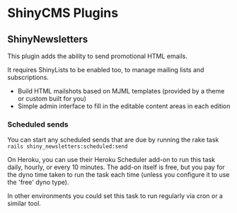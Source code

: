 # ShinyCMS Plugins

## ShinyNewsletters

This plugin adds the ability to send promotional HTML emails.

It requires ShinyLists to be enabled too, to manage mailing lists and subscriptions.

* Build HTML mailshots based on MJML templates (provided by a theme or custom built for you)
* Simple admin interface to fill in the editable content areas in each edition

### Scheduled sends

You can start any scheduled sends that are due by running the rake task `rails shiny_newsletters:scheduled:send`

On Heroku, you can use their Heroku Scheduler add-on to run this task daily, hourly, or every 10 minutes. The add-on itself is free, but you pay for the dyno time taken to run the task each time (unless you configure it to use the 'free' dyno type).

In other environments you could set this task to run regularly via cron or a similar tool.
